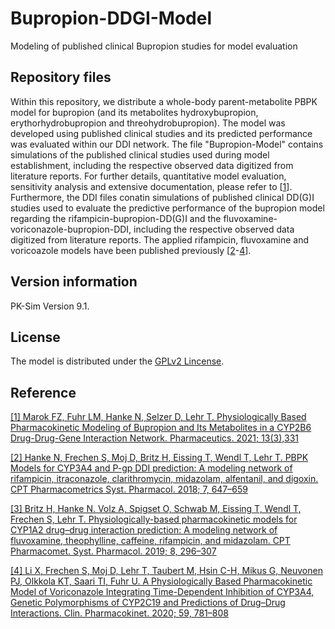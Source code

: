 # Bupropion-DDGI-Model
Modeling of published clinical Bupropion studies for model evaluation

## Repository files
Within this repository, we distribute a whole-body parent-metabolite PBPK model for bupropion (and its metabolites hydroxybupropion, erythorhydrobupropion and threohydrobupropion). The model was developed using published clinical studies and its predicted performance was evaluated within our DDI network. The file "Bupropion-Model" contains simulations of the published clinical studies used during model establishment, including the respective observed data digitized from literature reports. For further details, quantitative model evaluation, sensitivity analysis and extensive documentation, please refer to [[1](https://www.mdpi.com/1999-4923/13/3/331)]. Furthermore, the DDI files conatin simulations of published clinical DD(G)I studies used to evaluate the predictive performance of the bupropion model regarding the rifampicin-bupropion-DD(G)I and the fluvoxamine-voriconazole-bupropion-DDI, including the respective observed data digitized from literature reports. The applied rifampicin, fluvoxamine and voricoazole models have been published previously [[2](https://ascpt.onlinelibrary.wiley.com/doi/abs/10.1002/psp4.12343)-[4](https://link.springer.com/article/10.1007%2Fs40262-019-00856-z)].

## Version information

PK-Sim Version 9.1.

## License 
The model is distributed under the [GPLv2 Lincense](https://github.com/Open-Systems-Pharmacology/Suite/blob/develop/LICENSE).

## Reference
[[1] Marok FZ, Fuhr LM, Hanke N, Selzer D, Lehr T. Physiologically Based Pharmacokinetic Modeling of Bupropion and Its Metabolites in a CYP2B6 Drug-Drug-Gene Interaction Network. Pharmaceutics. 2021; 13(3),331](https://www.mdpi.com/1999-4923/13/3/331/htm)

[[2] Hanke N, Frechen S, Moj D, Britz H, Eissing T, Wendl T, Lehr T. PBPK Models for CYP3A4 and P-gp DDI prediction: A modeling network of rifampicin, itraconazole, clarithromycin, midazolam, alfentanil, and digoxin. CPT Pharmacometrics Syst. Pharmacol. 2018; 7, 647–659](https://ascpt.onlinelibrary.wiley.com/doi/abs/10.1002/psp4.12343)

[[3] Britz H, Hanke N. Volz A, Spigset O, Schwab M, Eissing T, Wendl T, Frechen S, Lehr T. Physiologically-based pharmacokinetic models for CYP1A2 drug–drug interaction prediction: A modeling network of fluvoxamine, theophylline, caffeine, rifampicin, and midazolam. CPT Pharmacomet. Syst. Pharmacol. 2019; 8, 296–307](https://ascpt.onlinelibrary.wiley.com/doi/full/10.1002/psp4.12397)

[[4] Li X, Frechen S, Moj D, Lehr T, Taubert M, Hsin C-H, Mikus G, Neuvonen PJ, Olkkola KT, Saari TI, Fuhr U. A Physiologically Based Pharmacokinetic Model of Voriconazole Integrating Time-Dependent Inhibition of CYP3A4, Genetic Polymorphisms of CYP2C19 and Predictions of Drug–Drug Interactions. Clin. Pharmacokinet. 2020; 59, 781–808](https://link.springer.com/article/10.1007%2Fs40262-019-00856-z)
